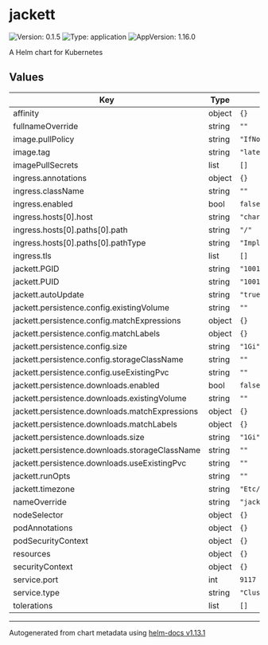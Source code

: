 # jackett

![Version: 0.1.5](https://img.shields.io/badge/Version-0.1.5-informational?style=flat-square) ![Type: application](https://img.shields.io/badge/Type-application-informational?style=flat-square) ![AppVersion: 1.16.0](https://img.shields.io/badge/AppVersion-1.16.0-informational?style=flat-square)

A Helm chart for Kubernetes

## Values

| Key | Type | Default | Description |
|-----|------|---------|-------------|
| affinity | object | `{}` |  |
| fullnameOverride | string | `""` |  |
| image.pullPolicy | string | `"IfNotPresent"` |  |
| image.tag | string | `"latest"` |  |
| imagePullSecrets | list | `[]` |  |
| ingress.annotations | object | `{}` |  |
| ingress.className | string | `""` |  |
| ingress.enabled | bool | `false` |  |
| ingress.hosts[0].host | string | `"chart-example.local"` |  |
| ingress.hosts[0].paths[0].path | string | `"/"` |  |
| ingress.hosts[0].paths[0].pathType | string | `"ImplementationSpecific"` |  |
| ingress.tls | list | `[]` |  |
| jackett.PGID | string | `"1001"` |  |
| jackett.PUID | string | `"1001"` |  |
| jackett.autoUpdate | string | `"true"` |  |
| jackett.persistence.config.existingVolume | string | `""` |  |
| jackett.persistence.config.matchExpressions | object | `{}` |  |
| jackett.persistence.config.matchLabels | object | `{}` |  |
| jackett.persistence.config.size | string | `"1Gi"` |  |
| jackett.persistence.config.storageClassName | string | `""` |  |
| jackett.persistence.config.useExistingPvc | string | `""` |  |
| jackett.persistence.downloads.enabled | bool | `false` |  |
| jackett.persistence.downloads.existingVolume | string | `""` |  |
| jackett.persistence.downloads.matchExpressions | object | `{}` |  |
| jackett.persistence.downloads.matchLabels | object | `{}` |  |
| jackett.persistence.downloads.size | string | `"1Gi"` |  |
| jackett.persistence.downloads.storageClassName | string | `""` |  |
| jackett.persistence.downloads.useExistingPvc | string | `""` |  |
| jackett.runOpts | string | `""` |  |
| jackett.timezone | string | `"Etc/UTC"` |  |
| nameOverride | string | `"jackett"` |  |
| nodeSelector | object | `{}` |  |
| podAnnotations | object | `{}` |  |
| podSecurityContext | object | `{}` |  |
| resources | object | `{}` |  |
| securityContext | object | `{}` |  |
| service.port | int | `9117` |  |
| service.type | string | `"ClusterIP"` |  |
| tolerations | list | `[]` |  |

----------------------------------------------
Autogenerated from chart metadata using [helm-docs v1.13.1](https://github.com/norwoodj/helm-docs/releases/v1.13.1)
